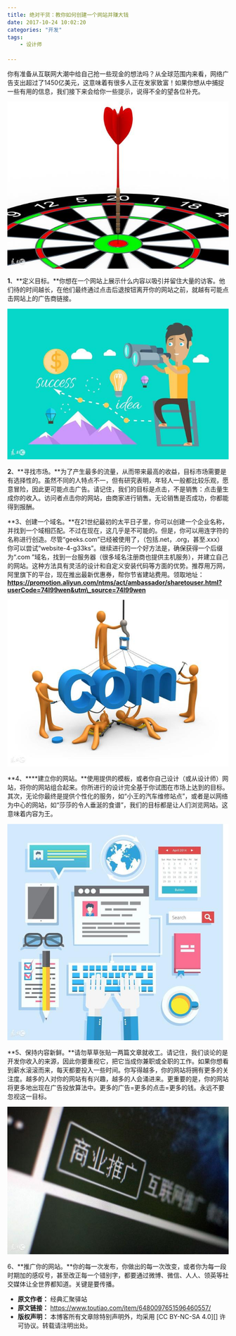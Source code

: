 ```yaml
---
title: 绝对干货：教你如何创建一个网站并赚大钱
date: 2017-10-24 10:02:20
categories: "开发"
tags:
	- 设计师

---
```


你有准备从互联网大潮中给自己抢一些现金的想法吗？从全球范围内来看，网络广告支出超过了1450亿美元，这意味着有很多人正在发家致富！如果你想从中捕捉一些有用的信息，我们接下来会给你一些提示，说得不全的望各位补充。

![绝对干货：教你如何创建一个网站并赚大钱][EERY-ZFUM-2MNR.jpg]

**1**、**定义目标。**你想在一个网站上展示什么内容以吸引并留住大量的访客。他们待的时间越长，在他们最终通过点击后退按钮离开你的网站之前，就越有可能点击网站上的广告商链接。

![绝对干货：教你如何创建一个网站并赚大钱][IAZN-YEBY-3AVI.jpg]

**2**、**寻找市场。**为了产生最多的流量，从而带来最高的收益，目标市场需要是有选择性的。虽然不同的人特点不一，但有研究表明，年轻人一般都比较乐观，愿意冒险，因此更可能点击广告。请记住，我们的目标是点击，不是销售：点击量生成你的收入。访问者点击你的网站，由商家进行销售。无论销售是否成功，你都能得到报酬。

**3、创建一个域名。**在21世纪最初的太平日子里，你可以创建一个企业名称，并找到一个域相匹配。不过在现在，这几乎是不可能的。但是，你可以用连字符的名称进行创造。尽管“geeks.com”已经被使用了，（包括.net，.org，甚至.xxx）你可以尝试“website-4-g33ks”。继续进行的一个好方法是，确保获得一个后缀为“.com ”域名，找到一台服务器（很多域名注册商也提供主机服务），并建立自己的网站。这种方法具有灵活的设计和自定义安装代码等方面的优势。推荐用万网，阿里旗下的平台，现在推出最新优惠券，帮你节省建站费用。领取地址：**https://promotion.aliyun.com/ntms/act/ambassador/sharetouser.html?userCode=74l99wen&utm\_source=74l99wen**

![绝对干货：教你如何创建一个网站并赚大钱][YJUB-EQAB-ZRFR.jpg]

**4、****建立你的网站。**使用提供的模板，或者你自己设计（或从设计师）网站，将你的网站组合起来。你所进行的设计完全基于你试图在市场上达到的目标。其次，无论你最终是提供个性化的服务，如“小王的汽车维修站点”，或者是以网络为中心的网站，如“莎莎的令人垂涎的食谱”，我们的目标都是让人们浏览网站。这意味着内容为王。

![绝对干货：教你如何创建一个网站并赚大钱][UJIA-QEEB-AQBJ.jpg]

**5、保持内容新鲜。**请勿草草张贴一两篇文章就收工。请记住，我们谈论的是开发你收入的来源，因此你要重视它，把它当成你兼职或全职的工作。如果你想看到薪水滚滚而来，每天都要投入一些时间。你写得越多，你的网站将拥有更多的关注度。越多的人对你的网站有有兴趣，越多的人会涌进来。更重要的是，你的网站将更多地出现在广告投放算法中。更多的广告=更多的点击=更多的钱。永远不要忽视这一目标。

![绝对干货：教你如何创建一个网站并赚大钱][7FQZ-UFUU-B6FZ.jpg]

6、**推广你的网站。**你的每一次发布，你做出的每一次改变，或者你为每一段时期加的感叹号，甚至改正每一个错别字，都要通过微博、微信、人人、领英等社交媒体让全世界都知道。关键是要传播。


[EERY-ZFUM-2MNR.jpg]: static/resources/crawler/EERY-ZFUM-2MNR.jpg
[IAZN-YEBY-3AVI.jpg]: static/resources/crawler/IAZN-YEBY-3AVI.jpg
[YJUB-EQAB-ZRFR.jpg]: static/resources/crawler/YJUB-EQAB-ZRFR.jpg
[UJIA-QEEB-AQBJ.jpg]: static/resources/crawler/UJIA-QEEB-AQBJ.jpg
[7FQZ-UFUU-B6FZ.jpg]: static/resources/crawler/7FQZ-UFUU-B6FZ.jpg
 *  **原文作者：** 经典汇聚驿站
 *  **原文链接：** https://www.toutiao.com/item/6480097651596460557/
 *  **版权声明：** 本博客所有文章除特别声明外，均采用 [CC BY-NC-SA 4.0][] 许可协议。转载请注明出处。
